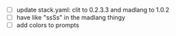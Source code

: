 - [ ] update stack.yaml: clit to 0.2.3.3 and madlang to 1.0.2
- [ ] have like "ssSs" in the madlang thingy
- [ ] add colors to prompts
